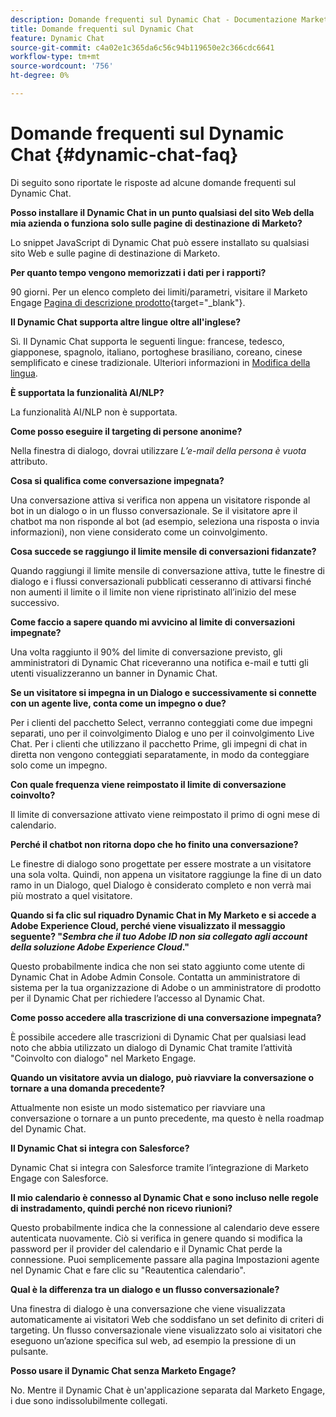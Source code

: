 ```yaml
---
description: Domande frequenti sul Dynamic Chat - Documentazione Marketo - Documentazione del prodotto
title: Domande frequenti sul Dynamic Chat
feature: Dynamic Chat
source-git-commit: c4a02e1c365da6c56c94b119650e2c366cdc6641
workflow-type: tm+mt
source-wordcount: '756'
ht-degree: 0%

---
```


# Domande frequenti sul Dynamic Chat {#dynamic-chat-faq}

Di seguito sono riportate le risposte ad alcune domande frequenti sul Dynamic Chat.

**Posso installare il Dynamic Chat in un punto qualsiasi del sito Web della mia azienda o funziona solo sulle pagine di destinazione di Marketo?**

Lo snippet JavaScript di Dynamic Chat può essere installato su qualsiasi sito Web e sulle pagine di destinazione di Marketo.

**Per quanto tempo vengono memorizzati i dati per i rapporti?**

90 giorni. Per un elenco completo dei limiti/parametri, visitare il Marketo Engage [Pagina di descrizione prodotto](https://helpx.adobe.com/legal/product-descriptions/adobe-marketo-engage---product-description.html){target="_blank"}.

**Il Dynamic Chat supporta altre lingue oltre all&#39;inglese?**

Sì. Il Dynamic Chat supporta le seguenti lingue: francese, tedesco, giapponese, spagnolo, italiano, portoghese brasiliano, coreano, cinese semplificato e cinese tradizionale. Ulteriori informazioni in [Modifica della lingua](#changing-the-language).

**È supportata la funzionalità AI/NLP?**

La funzionalità AI/NLP non è supportata.

**Come posso eseguire il targeting di persone anonime?**

Nella finestra di dialogo, dovrai utilizzare _L’e-mail della persona è vuota_ attributo.

**Cosa si qualifica come conversazione impegnata?**

Una conversazione attiva si verifica non appena un visitatore risponde al bot in un dialogo o in un flusso conversazionale. Se il visitatore apre il chatbot ma non risponde al bot (ad esempio, seleziona una risposta o invia informazioni), non viene considerato come un coinvolgimento.

**Cosa succede se raggiungo il limite mensile di conversazioni fidanzate?**

Quando raggiungi il limite mensile di conversazione attiva, tutte le finestre di dialogo e i flussi conversazionali pubblicati cesseranno di attivarsi finché non aumenti il limite o il limite non viene ripristinato all’inizio del mese successivo.

**Come faccio a sapere quando mi avvicino al limite di conversazioni impegnate?**

Una volta raggiunto il 90% del limite di conversazione previsto, gli amministratori di Dynamic Chat riceveranno una notifica e-mail e tutti gli utenti visualizzeranno un banner in Dynamic Chat.

**Se un visitatore si impegna in un Dialogo e successivamente si connette con un agente live, conta come un impegno o due?**

Per i clienti del pacchetto Select, verranno conteggiati come due impegni separati, uno per il coinvolgimento Dialog e uno per il coinvolgimento Live Chat. Per i clienti che utilizzano il pacchetto Prime, gli impegni di chat in diretta non vengono conteggiati separatamente, in modo da conteggiare solo come un impegno.

**Con quale frequenza viene reimpostato il limite di conversazione coinvolto?**

Il limite di conversazione attivato viene reimpostato il primo di ogni mese di calendario.

**Perché il chatbot non ritorna dopo che ho finito una conversazione?**

Le finestre di dialogo sono progettate per essere mostrate a un visitatore una sola volta. Quindi, non appena un visitatore raggiunge la fine di un dato ramo in un Dialogo, quel Dialogo è considerato completo e non verrà mai più mostrato a quel visitatore.

**Quando si fa clic sul riquadro Dynamic Chat in My Marketo e si accede a Adobe Experience Cloud, perché viene visualizzato il messaggio seguente? &quot;_Sembra che il tuo Adobe ID non sia collegato agli account della soluzione Adobe Experience Cloud_.&quot;**

Questo probabilmente indica che non sei stato aggiunto come utente di Dynamic Chat in Adobe Admin Console. Contatta un amministratore di sistema per la tua organizzazione di Adobe o un amministratore di prodotto per il Dynamic Chat per richiedere l’accesso al Dynamic Chat.

**Come posso accedere alla trascrizione di una conversazione impegnata?**

È possibile accedere alle trascrizioni di Dynamic Chat per qualsiasi lead noto che abbia utilizzato un dialogo di Dynamic Chat tramite l’attività &quot;Coinvolto con dialogo&quot; nel Marketo Engage.

**Quando un visitatore avvia un dialogo, può riavviare la conversazione o tornare a una domanda precedente?**

Attualmente non esiste un modo sistematico per riavviare una conversazione o tornare a un punto precedente, ma questo è nella roadmap del Dynamic Chat.

**Il Dynamic Chat si integra con Salesforce?**

Dynamic Chat si integra con Salesforce tramite l’integrazione di Marketo Engage con Salesforce.

**Il mio calendario è connesso al Dynamic Chat e sono incluso nelle regole di instradamento, quindi perché non ricevo riunioni?**

Questo probabilmente indica che la connessione al calendario deve essere autenticata nuovamente. Ciò si verifica in genere quando si modifica la password per il provider del calendario e il Dynamic Chat perde la connessione. Puoi semplicemente passare alla pagina Impostazioni agente nel Dynamic Chat e fare clic su &quot;Reautentica calendario&quot;.

**Qual è la differenza tra un dialogo e un flusso conversazionale?**

Una finestra di dialogo è una conversazione che viene visualizzata automaticamente ai visitatori Web che soddisfano un set definito di criteri di targeting. Un flusso conversazionale viene visualizzato solo ai visitatori che eseguono un’azione specifica sul web, ad esempio la pressione di un pulsante.

**Posso usare il Dynamic Chat senza Marketo Engage?**

No. Mentre il Dynamic Chat è un&#39;applicazione separata dal Marketo Engage, i due sono indissolubilmente collegati.
